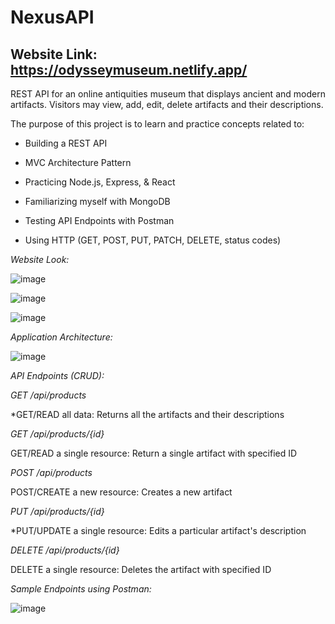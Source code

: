 # NexusAPI

## Website Link: https://odysseymuseum.netlify.app/

REST API for an online antiquities museum that displays ancient and modern artifacts. Visitors may view, add, edit, delete artifacts and their descriptions.

The purpose of this project is to learn and practice concepts related to:

* Building a REST API

* MVC Architecture Pattern
  
* Practicing Node.js, Express, & React

* Familiarizing myself with MongoDB

* Testing API Endpoints with Postman

* Using HTTP (GET, POST, PUT, PATCH, DELETE, status codes)

*Website Look:*

![image](https://github.com/ylu8888/NexusAPI/assets/123523291/fc05ba19-3066-4b6f-8a46-3301186c7ad7)

![image](https://github.com/ylu8888/NexusAPI/assets/123523291/34046aff-e5d8-404b-8da6-c64be6d65736)

![image](https://github.com/ylu8888/NexusAPI/assets/123523291/7b0f1488-590f-4bee-aacd-bf91e51f6ff7)

*Application Architecture:*

![image](https://github.com/ylu8888/NexusAPI/assets/123523291/32e2dc74-2f8d-42e8-860a-6c413c21fd4a)

*API Endpoints (CRUD):*

*GET /api/products*

*GET/READ all data: Returns all the artifacts and their descriptions 

*GET /api/products/{id}*

GET/READ a single resource: Return a single artifact with specified ID

*POST /api/products*

POST/CREATE a new resource: Creates a new artifact 

*PUT /api/products/{id}*

*PUT/UPDATE a single resource: Edits a particular artifact's description

*DELETE /api/products/{id}*

DELETE a single resource: Deletes the artifact with specified ID

*Sample Endpoints using Postman:* 

![image](https://github.com/ylu8888/NexusAPI/assets/123523291/4e972360-b972-4e25-aeb8-904b307b2fe0)






